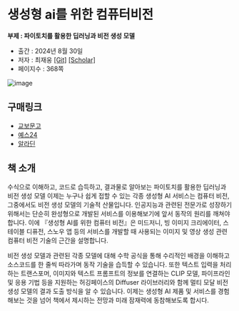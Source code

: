 # 생성형 ai를 위한 컴퓨터비전

**부제 : 파이토치를 활용한 딥러닝과 비전 생성 모델**

* 출간 : 2024년 8월 30일
* 저자 : 최재웅 [[Git]](https://github.com/jaewoong1) [[Scholar]](https://scholar.google.com/citations?user=cLyUoKYAAAAJ&hl=ko)
* 페이지수 : 368쪽

![image](https://github.com/user-attachments/assets/fb1cc3d7-9b57-433d-a7d3-7e9d780c2fd4)

## 구매링크
* [교보문고](https://product.kyobobook.co.kr/detail/S000214125557)
* [예스24](https://www.yes24.com/Product/Goods/132621252)
* [알라딘](http://aladin.kr/p/nqkKV) 


## 책 소개
수식으로 이해하고, 코드로 습득하고, 결과물로 알아보는
파이토치를 활용한 딥러닝과 비전 생성 모델
이제는 누구나 쉽게 접할 수 있는 각종 생성형 AI 서비스는 컴퓨터 비전, 그중에서도 비전 생성 모델의 기술적 산물입니다. 인공지능과 관련된 전문가로 성장하기 위해서는 단순히 완성형으로 개발된 서비스를 이용해보기에 앞서 동작의 원리를 깨쳐야 합니다. 이에 『생성형 AI를 위한 컴퓨터 비전』은 미드저니, 빙 이미지 크리에이터, 스테이블 디퓨전, 스노우 앱 등의 서비스를 개발할 때 사용되는 이미지 및 영상 생성 관련 컴퓨터 비전 기술의 근간을 설명합니다.

비전 생성 모델과 관련된 각종 모델에 대해 수학 공식을 통해 수리적인 배경을 이해하고 소스코드를 한 줄씩 따라가며 동작 기술을 습득할 수 있습니다. 또한 텍스트 입력을 처리하는 트랜스포머, 이미지와 텍스트 프롬프트의 정보를 연결하는 CLIP 모델, 파이프라인 및 응용 기법 등을 지원하는 허깅페이스의 Diffuser 라이브러리와 함께 멀티 모달 비전 생성 모델의 결과 도출 방식을 알 수 있습니다. 이제는 생성형 AI 제품 및 서비스를 경험해보는 것을 넘어 책에서 제시하는 전망과 미래 잠재력에 동참해보도록 합시다.
